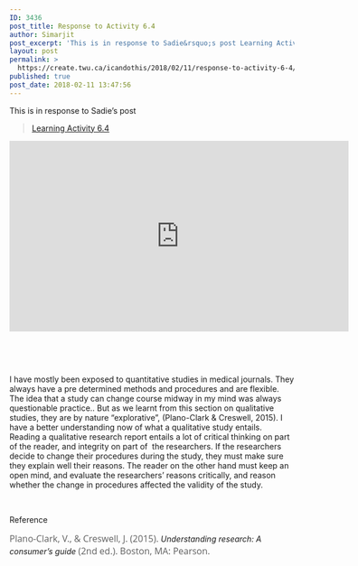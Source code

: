 ```yaml
---
ID: 3436
post_title: Response to Activity 6.4
author: Simarjit
post_excerpt: 'This is in response to Sadie&rsquo;s post Learning Activity 6.4 &nbsp; &nbsp; I have mostly been exposed to quantitative studies in medical journals. They always have a pre determined methods and procedures and are flexible. The idea that a study can change course midway in my mind was always questionable practice.. But as we learnt [&hellip;]'
layout: post
permalink: >
  https://create.twu.ca/icandothis/2018/02/11/response-to-activity-6-4/
published: true
post_date: 2018-02-11 13:47:56
---
```

<p>This is in response to Sadie&#8217;s post</p>
<blockquote class="wp-embedded-content" data-secret="pYkwZdXC4q"><p><a href="https://create.twu.ca/sadiethompson/2018/02/11/learning-activity-6-4/">Learning Activity 6.4</a></p></blockquote>
<p><iframe class="wp-embedded-content" sandbox="allow-scripts" security="restricted" src="https://create.twu.ca/sadiethompson/2018/02/11/learning-activity-6-4/embed/#?secret=pYkwZdXC4q" data-secret="pYkwZdXC4q" width="600" height="338" title="&#8220;Learning Activity 6.4&#8221; &#8212; Sadie Thompson" frameborder="0" marginwidth="0" marginheight="0" scrolling="no"></iframe></p>
<p>&nbsp;</p>
<p>&nbsp;</p>
<p>I have mostly been exposed to quantitative studies in medical journals. They always have a pre determined methods and procedures and are flexible. The idea that a study can change course midway in my mind was always questionable practice.. But as we learnt from this section on qualitative studies, they are by nature &#8220;explorative&#8221;, (Plano-Clark &amp; Creswell, 2015). I have a better understanding now of what a qualitative study entails. Reading a qualitative research report entails a lot of critical thinking on part of the reader, and integrity on part of  the researchers. If the researchers decide to change their procedures during the study, they must make sure they explain well their reasons. The reader on the other hand must keep an open mind, and evaluate the researchers&#8217; reasons critically, and reason whether the change in procedures affected the validity of the study.</p>
<p>&nbsp;</p>
<p>Reference</p>
<p><span style="float: none;background-color: transparent;color: #606060;font-family: 'Open Sans',sans-serif;font-size: 16px;font-style: normal;font-variant: normal;font-weight: 400;letter-spacing: normal;text-align: left;text-decoration: none;text-indent: 0px">Plano-Clark, V., &amp; Creswell, J. (2015). </span><em>Understanding research: A consumer’s guide</em><span style="float: none;background-color: transparent;color: #606060;font-family: 'Open Sans',sans-serif;font-size: 16px;font-style: normal;font-variant: normal;font-weight: 400;letter-spacing: normal;text-align: left;text-decoration: none;text-indent: 0px"> (2nd ed.). Boston, MA: Pearson.</span></p>